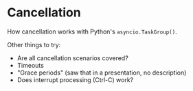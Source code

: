 # Cancellation

How cancellation works with Python's `asyncio.TaskGroup()`.

Other things to try:
* Are all cancellation scenarios covered?
* Timeouts
* "Grace periods" (saw that in a presentation, no description)
* Does interrupt processing (Ctrl-C) work?

